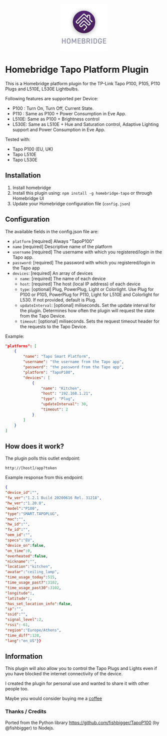 
<p align="center">

<img src="https://github.com/homebridge/branding/raw/master/logos/homebridge-wordmark-logo-vertical.png" width="150">

</p>

# Homebridge Tapo Platform Plugin

This is a Homebridge platform plugin for the TP-Link Tapo P100, P105, P110 Plugs and L510E, L530E Lightbulbs.

Following features are supported per Device:

- P100 : Turn On, Turn Off, Current State.
- P110 : Same as P100 + Power Consumption in Eve App.
- L510E: Same as P100 + Brightness control
- L530E: Same as L510E + Hue and Saturation control, Adaptive Lighting support and Power Consumption in Eve App.

Tested with:

- Tapo P100 (EU, UK)
- Tapo L510E
- Tapo L530E

## Installation

1. Install homebridge
2. Install this plugin using: `npm install -g homebridge-tapo` or through Homebridge UI
3. Update your Homebridge configuration file (`config.json`)

## Configuration

The available fields in the config.json file are:

- `platform` [required] Always "TapoP100"
- `name` [required] Descriptive name of the platform
- `username` [required] The username with which you registered/login in the Tapo app.
- `password`: [required] The password with which you registered/login in the Tapo app
- `devices`: [required] An array of devices
  - `name`: [required] The name of each device
  - `host`: [required] The host (local IP address) of each device
  - `type`: [optional] Plug, PowerPlug, Light or Colorlight. Use Plug for P100 or P105, PowerPlug for P110, Light for L510E and Colorlight for L530. If not provided, default is Plug.
  - `updateInterval`: [optional] miliseconds. Set the update interval for the plugin. Determines how often the plugin will request the state from the Tapo Device.
  - `timeout`: [optional] miliseconds. Sets the request timeout header for the requests to the Tapo Device.

Example:

```json
"platforms": [
    {
        "name": "Tapo Smart Platform",
        "username": "the username from the Tapo app",
        "password": "the password from the Tapo app",
        "platform": "TapoP100",
        "devices": [
            {
                "name": "Kitchen",
                "host": "192.168.1.21",
                "type": "Plug",
                "updateInterval": 30,
                "timeout": 2
            }
        ]
    }
]
```

## How does it work?

The plugin polls this outlet endpoint:

```text
http://[host]/app?token
```

Example response from this endpoint:

```json
{
"device_id":"",
"fw_ver":"1.2.1 Build 20200616 Rel. 31218",
"hw_ver":"1.20.0",
"model":"P100",
"type":"SMART.TAPOPLUG",
"mac":"",
"hw_id":"",
"fw_id":"",
"oem_id":"",
"specs":"EU",
"device_on":false,
"on_time":0,
"overheated":false,
"nickname":"",
"location":"kitchen",
"avatar":"ceiling_lamp",
"time_usage_today":515,
"time_usage_past7":3102,
"time_usage_past30":3102,
"longitude":,
"latitude":,
"has_set_location_info":false,
"ip":"",
"ssid":"",
"signal_level":2,
"rssi":-61,
"region":"Europe/Athens",
"time_diff":120,
"lang":"en_US"}}
```

## Information

This plugin will also allow you to control the Tapo Plugs and Lights even if you have blocked the internet connectivity of the device.

I created the plugin for personal use and wanted to share it with other people too.

Maybe you would consider buying me a [coffee](https://www.paypal.me/AZimnas)

### Thanks / Credits

Ported from the Python library https://github.com/fishbigger/TapoP100 (by @fishbigger) to Nodejs.
